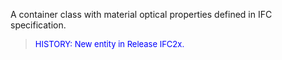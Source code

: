 ﻿A container class with material optical properties defined in IFC specification.

> <font color="#0000FF" size="-1">HISTORY: New entity in Release IFC2x.</font>